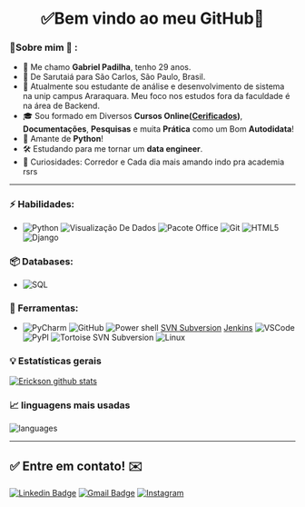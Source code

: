 <h1 align="center"> 
	✅Bem vindo ao meu GitHub🚀
</h1>

### 👦Sobre mim :seedling: : 
- 👋 Me chamo **Gabriel Padilha**, tenho 29 anos.
- 📌  De Sarutaiá para São Carlos, São Paulo, Brasil.
- 💼 Atualmente sou estudante de análise e desenvolvimento de sistema na unip campus Araraquara. 
 Meu foco nos estudos fora da faculdade é na área de Backend.
- 🎓 Sou formado em Diversos **Cursos Online([Cerificados](https://github.com/gabrieldcpadilha/Certificates))**, **Documentações**, **Pesquisas** e muita **Prática** como um Bom **Autodidata**! 
- 💬 Amante de **Python**!
- 🛠️ Estudando para me tornar um **data engineer**.
- 🔭 Curiosidades: Corredor e Cada dia mais amando indo pra academia rsrs

<hr>

### ⚡ Habilidades:
- ![Python](https://img.shields.io/badge/-Python-3776AB?&logo=Python&logoColor=FFFFFF) ![Visualização De Dados](https://img.shields.io/badge/-Visualização%20De%20Dados-3776AB?&logoColor=FFFFFF) ![Pacote Office](https://img.shields.io/badge/-Excel-3776AB?&logoColor=FFFFFF) ![Git](https://img.shields.io/badge/-Git-F05032?&logo=git&logoColor=FFFFFF) ![HTML5](https://img.shields.io/badge/-HTML5-E34F26?&logo=HTML5&logoColor=FFFFFF) ![Django](https://img.shields.io/badge/-Django-092E20?&logo=Django&logoColor=FFFFFF)

### 📦 Databases:
- ![SQL](https://img.shields.io/badge/-SQL-4479A1?&logo=sqlite&logoColor=FFFFFF)


### 🧰 Ferramentas:
- ![PyCharm](https://img.shields.io/badge/-PyCharm-181717?&logo=PyCharm&logoColor=FFFFFF) ![GitHub](https://img.shields.io/badge/-GitHub-181717?&logo=GitHub&logoColor=FFFFFF) ![Power shell](https://img.shields.io/badge/-PowerShell-0078D6?&logo=Windows&logoColor=FFFFFF) [SVN Subversion](https://img.shields.io/badge/-SubversionSVN-0078D6?&logo=Windows&logoColor=FFFFFF) [Jenkins](https://img.shields.io/badge/-Jenkins-0078D6?&logo=Windows&logoColor=FFFFFF) ![VSCode](https://img.shields.io/badge/-VSCode-007ACC?&logo=Visual%20Studio%20Code&logoColor=FFFFFF) ![PyPI](https://img.shields.io/badge/-PyPI-3775A9?&logo=PyPI&logoColor=FFFFFF) ![Tortoise SVN Subversion](https://img.shields.io/badge/-XAMPP-FB7A24?&logo=XAMPP&logoColor=FFFFFF) ![Linux](https://img.shields.io/badge/-Linux-FCC624?&logo=Linux&logoColor=FFFFFF) 


### :bulb:  Estatísticas gerais 
 
[![Erickson github stats](https://github-readme-stats.vercel.app/api?username=gabrieldcpadilha&theme=cobalt&show_icons=true)](https://github.com/gabrieldcpadilha/github-readme-stats)

### 📈  linguagens mais usadas 
![languages](https://github-readme-stats.vercel.app/api/top-langs/?username=gabrieldcpadilhahide=scss&layout=compact&theme=cobalt&title_color=2ED3EA)

<hr>

## ✅ Entre em contato! ✉️

[![Linkedin Badge](https://img.shields.io/badge/-LinkedIn-blue?style=flat-square&logo=Linkedin&logoColor=white&link=https://linkedin.com/in/gabrieldcpadilha)](https://www.linkedin.com/in/gabrieldcpadilha/)
 [![Gmail Badge](https://img.shields.io/badge/-ofc.gdcpadilhan@gmail.com-c14438?style=flat-square&logo=Gmail&logoColor=white&link=mailto:gdcpadilha@gmail.com)](mailto:ofc.gdcpadilha@gmail.com)
 [![Instagram](https://img.shields.io/badge/-Instagram-E4405F?&logo=Instagram&logoColor=FFFFFF)](https://www.instagram.com/im_gabrielpadilha/)
